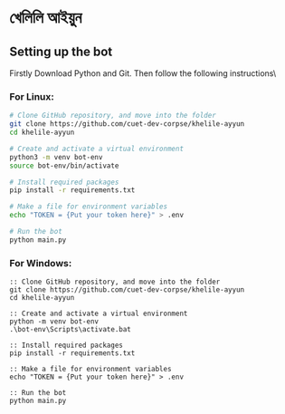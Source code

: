 # খেলিলি আইয়ুন

## Setting up the bot

Firstly Download Python and Git. Then follow the following instructions\
### For Linux:
```bash
# Clone GitHub repository, and move into the folder
git clone https://github.com/cuet-dev-corpse/khelile-ayyun
cd khelile-ayyun

# Create and activate a virtual environment
python3 -m venv bot-env
source bot-env/bin/activate

# Install required packages
pip install -r requirements.txt

# Make a file for environment variables
echo "TOKEN = {Put your token here}" > .env

# Run the bot
python main.py
```
### For Windows:
```batch
:: Clone GitHub repository, and move into the folder
git clone https://github.com/cuet-dev-corpse/khelile-ayyun
cd khelile-ayyun

:: Create and activate a virtual environment
python -m venv bot-env
.\bot-env\Scripts\activate.bat

:: Install required packages
pip install -r requirements.txt

:: Make a file for environment variables
echo "TOKEN = {Put your token here}" > .env

:: Run the bot
python main.py
```